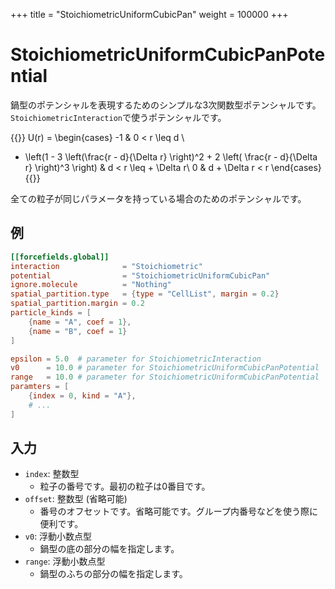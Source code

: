 +++
title = "StoichiometricUniformCubicPan"
weight = 100000
+++

# StoichiometricUniformCubicPanPotential

鍋型のポテンシャルを表現するためのシンプルな3次関数型ポテンシャルです。`StoichiometricInteraction`で使うポテンシャルです。

{{<katex display>}}
U(r) = \begin{cases}
-1 & 0 < r \leq d \\
- \left(1 - 3 \left(\frac{r - d}{\Delta r} \right)^2 + 2 \left( \frac{r - d}{\Delta r} \right)^3 \right) & d < r \leq + \Delta r\\
0 & d + \Delta r < r
\end{cases}
{{</katex>}}

全ての粒子が同じパラメータを持っている場合のためのポテンシャルです。

## 例

```toml
[[forcefields.global]]
interaction              = "Stoichiometric"
potential                = "StoichiometricUniformCubicPan"
ignore.molecule          = "Nothing"
spatial_partition.type   = {type = "CellList", margin = 0.2}
spatial_partition.margin = 0.2
particle_kinds = [
    {name = "A", coef = 1},
    {name = "B", coef = 1}
]

epsilon = 5.0  # parameter for StoichiometricInteraction
v0      = 10.0 # parameter for StoichiometricUniformCubicPanPotential
range   = 10.0 # parameter for StoichiometricUniformCubicPanPotential
paramters = [
    {index = 0, kind = "A"},
    # ...
]
```

## 入力

- `index`: 整数型
  - 粒子の番号です。最初の粒子は0番目です。
- `offset`: 整数型 (省略可能)
  - 番号のオフセットです。省略可能です。グループ内番号などを使う際に便利です。
- `v0`: 浮動小数点型
  - 鍋型の底の部分の幅を指定します。
- `range`: 浮動小数点型
  - 鍋型のふちの部分の幅を指定します。
